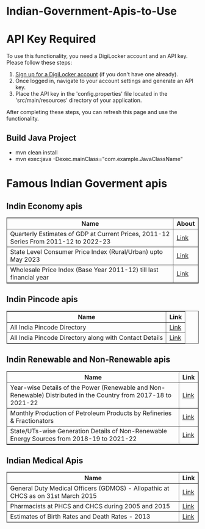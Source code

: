 # Indian-Government-Apis-to-Use

<h1>API Key Required</h1>
<p>To use this functionality, you need a DigiLocker account and an API key. Please follow these steps:</p>
<ol>
  <li><a href="https://digilocker.gov.in">Sign up for a DigiLocker account</a> (if you don't have one already).</li>
  <li>Once logged in, navigate to your account settings and generate an API key.</li>
  <li>Place the API key in the 'config.properties' file located in the 'src/main/resources' directory of your application.</li>
</ol>
<p>After completing these steps, you can refresh this page and use the functionality.</p>

## Build Java Project

* mvn clean install
* mvn exec:java -Dexec.mainClass="com.example.JavaClassName"

# Famous Indian Goverment apis

## Indin Economy apis
<table border="1px">
  <tr>
  <th>Name</th>
  <th>About</th>
  </tr>
  <tr>
  <td>Quarterly Estimates of GDP at Current Prices, 2011-12 Series From 2011-12 to 2022-23</td>
     <td><a href="https://data.gov.in/resource/all-india-pincode-directory">Link</a></td>
  </tr>
  <tr>
    <td>State Level Consumer Price Index (Rural/Urban) upto May 2023</td>
     <td><a href="https://data.gov.in/resource/state-level-consumer-price-index-ruralurban-upto-september-2018#api">Link</a></td>
  </tr>
  <tr>
    <td>Wholesale Price Index (Base Year 2011-12) till last financial year </td>
     <td><a href="https://data.gov.in/resource/wholesale-price-index-base-year-2011-12-till-last-financial-year">Link</a></td>
  </tr>
</table>  

## Indin Pincode apis
<table border="1px">
  <tr>
  <th>Name</th>
  <th>Link</th>
  </tr>
  <tr>
    <td>All India Pincode Directory</td>
     <td><a href="https://data.gov.in/resource/all-india-pincode-directory">Link</a></td>
     
  </tr>
  <tr>
   <td>All India Pincode Directory along with Contact Details </td>
    <td><a href="https://data.gov.in/resource/all-india-pincode-directory-along-contact-details">Link</a></td>
   
  </tr>
</table>  
  
## Indin Renewable and Non-Renewable apis
<table border="1px">
  <tr>
  <th>Name</th>
  <th>Link</th>
  </tr>
  <tr>
    <td>Year-wise Details of the Power (Renewable and Non-Renewable) Distributed in the Country from 2017-18 to 2021-22 </td>
     <td><a href="https://data.gov.in/resource/year-wise-details-power-renewable-and-non-renewable-distributed-country-2017-18-2021-22">Link</a></td>
     
  </tr>
  <tr>
   <td>Monthly Production of Petroleum Products by Refineries & Fractionators </td>
    <td><a href="https://data.gov.in/resource/stateuts-wise-generation-details-non-renewable-energy-sources-2018-19-2021-22">Link</a></td>
   
  </tr>
   <tr>
   <td>State/UTs-wise Generation Details of Non-Renewable Energy Sources from 2018-19 to 2021-22 </td>
    <td><a href="https://data.gov.in/resource/monthly-production-petroleum-products-refineries-fractionators">Link</a></td>
   
  </tr>
</table>  

## Indian Medical Apis

<table border="1px">
  <tr>
  <th>Name</th>
  <th>Link</th>
  </tr>
  <tr>
    <td>General Duty Medical Officers (GDMOS) - Allopathic at CHCS as on 31st March 2015 </td>
     <td><a href="https://data.gov.in/resource/general-duty-medical-officers-gdmos-allopathic-chcs-31st-march-2015">Link</a></td>
     
  </tr>
  <tr>
   <td>Pharmacists at PHCS and CHCS during 2005 and 2015 </td>
    <td><a href="https://data.gov.in/resource/general-duty-medical-officers-gdmos-allopathic-chcs-31st-march-2015">Link</a></td>
   
  </tr>
   <tr>
   <td>Estimates of Birth Rates and Death Rates - 2013  </td>
    <td><a href="https://data.gov.in/resource/estimates-birth-rates-and-death-rates-2013-0">Link</a></td>
   
  </tr>
</table>  




